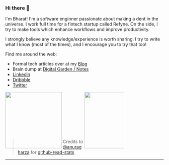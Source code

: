 ### Hi there 👋

I'm Bharat! I'm a software enginner passionate about making a dent in the universe. I work full time for a fintech startup called Refyne. On the side, I try to make tools which enhance workflows and improve productivity.

I strongly believe any knowledge/experience is worth sharing. I try to write what I know (most of the times), and I encourage you to try that too!

Find me around the web:
- Formal tech articles over at my [Blog](https://bharatkalluri.com)
- Brain dump at [Digital Garden / Notes](https://bharatkalluri.com/notes)
- [Linkedin](https://www.linkedin.com/in/bharatkalluri/)
- [Dribbble](https://dribbble.com/BharatKalluri)
- [Twitter](https://twitter.com/bharatkalluri)

<img align="left" height=180em src="https://github-readme-stats.vercel.app/api/top-langs/?username=bharatkalluri&theme=vue&hide=css,tcl,html&langs_count=3"></img>
<img align="right" height=180em style="width:50%" src="https://github-readme-stats.vercel.app/api?username=bharatkalluri&count_private=true&show_icons=true&theme=vue&include_all_commits=true"></img>

<br/><br/><br/><br/><br/><br/><br/><br/>
> Credits to [@anuragharza](https://github.com/anuraghazra) for [github-read-stats](https://github.com/anuraghazra/github-readme-stats)
<hr>

